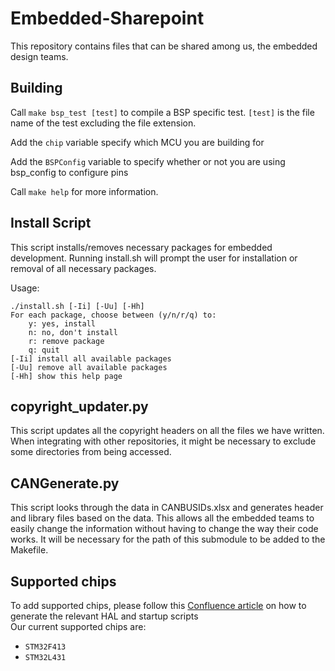# Embedded-Sharepoint
This repository contains files that can be shared among us, the embedded design teams. 

## Building

Call ```make bsp_test [test]``` to compile a BSP specific test. ```[test]``` is the file name of the test excluding the file extension.

Add the ```chip``` variable specify which MCU you are building for

Add the ```BSPConfig``` variable to specify whether or not you are using bsp_config to configure pins

Call ```make help``` for more information.
 

## Install Script

This script installs/removes necessary packages for embedded development. Running install.sh will prompt the user for installation or removal of all necessary packages.

Usage: 
    
    ./install.sh [-Ii] [-Uu] [-Hh]
    For each package, choose between (y/n/r/q) to:
        y: yes, install
        n: no, don't install
        r: remove package
        q: quit
    [-Ii] install all available packages
    [-Uu] remove all available packages
    [-Hh] show this help page

## copyright_updater.py

This script updates all the copyright headers on all the files we have written. When integrating with other repositories, it might be necessary to exclude some directories from being accessed.

## CANGenerate.py

This script looks through the data in CANBUSIDs.xlsx and generates header and library files based on the data. This allows all the embedded teams to easily change the information without having to change the way their code works. It will be necessary for the path of this submodule to be added to the Makefile.

## Supported chips
To add supported chips, please follow this [Confluence article](https://wikis.utexas.edu/display/LHRSOLAR/Autogenerating+STM+Code) 
on how to generate the relevant HAL and startup scripts  
Our current supported chips are:
- ```STM32F413```
- ```STM32L431```  
